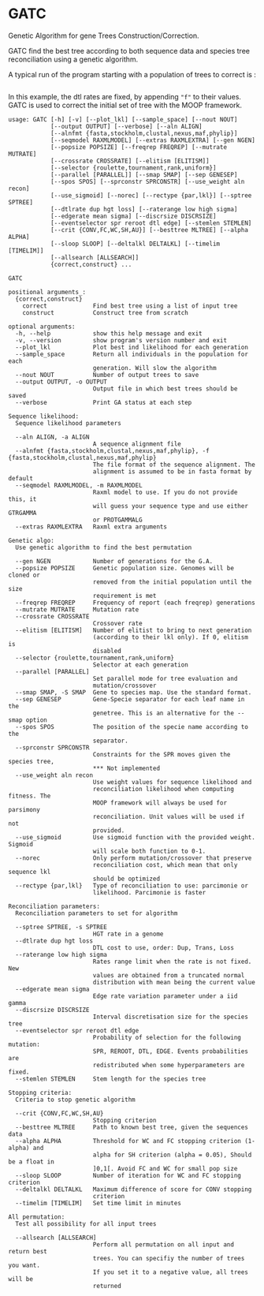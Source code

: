 # GATC
Genetic Algorithm for gene Trees Construction/Correction.

GATC find the best tree according to both sequence data and species tree reconciliation using a genetic algorithm.

A typical run of the program starting with a population of trees to correct is :


```gatc correct -t example/gtree.trees  --aln example/aln.fasta -S example/smap  -f 'fasta' --gen 50 --plot_lkl --output example/output  --timelim 120 --freqrep 1 --crossrate 0.8 --mutrate 0.6  --crit 'AU' --besttree example/mltree.nw  --parallel  --rectype par --dtlrate 2f 3f 1f -s example/sptree.nw --alpha 0.05 --nout 5
```

In this example, the dtl rates are fixed, by appending `"f"` to their values. GATC is used to correct the initial set of tree with the MOOP framework.


    usage: GATC [-h] [-v] [--plot_lkl] [--sample_space] [--nout NOUT]
                [--output OUTPUT] [--verbose] [--aln ALIGN]
                [--alnfmt {fasta,stockholm,clustal,nexus,maf,phylip}]
                [--seqmodel RAXMLMODEL] [--extras RAXMLEXTRA] [--gen NGEN]
                [--popsize POPSIZE] [--freqrep FREQREP] [--mutrate MUTRATE]
                [--crossrate CROSSRATE] [--elitism [ELITISM]]
                [--selector {roulette,tournament,rank,uniform}]
                [--parallel [PARALLEL]] [--smap SMAP] [--sep GENESEP]
                [--spos SPOS] [--sprconstr SPRCONSTR] [--use_weight aln recon]
                [--use_sigmoid] [--norec] [--rectype {par,lkl}] [--sptree SPTREE]
                [--dtlrate dup hgt loss] [--raterange low high sigma]
                [--edgerate mean sigma] [--discrsize DISCRSIZE]
                [--eventselector spr reroot dtl edge] [--stemlen STEMLEN]
                [--crit {CONV,FC,WC,SH,AU}] [--besttree MLTREE] [--alpha ALPHA]
                [--sloop SLOOP] [--deltalkl DELTALKL] [--timelim [TIMELIM]]
                [--allsearch [ALLSEARCH]]
                {correct,construct} ...

    GATC

    positional arguments_:
      {correct,construct}
        correct             Find best tree using a list of input tree
        construct           Construct tree from scratch

    optional arguments:
      -h, --help            show this help message and exit
      -v, --version         show program's version number and exit
      --plot_lkl            Plot best ind likelihood for each generation
      --sample_space        Return all individuals in the population for each
                            generation. Will slow the algorithm
      --nout NOUT           Number of output trees to save
      --output OUTPUT, -o OUTPUT
                            Output file in which best trees should be saved
      --verbose             Print GA status at each step

    Sequence likelihood:
      Sequence likelihood parameters

      --aln ALIGN, -a ALIGN
                            A sequence alignment file
      --alnfmt {fasta,stockholm,clustal,nexus,maf,phylip}, -f {fasta,stockholm,clustal,nexus,maf,phylip}
                            The file format of the sequence alignment. The
                            alignment is assumed to be in fasta format by default
      --seqmodel RAXMLMODEL, -m RAXMLMODEL
                            Raxml model to use. If you do not provide this, it
                            will guess your sequence type and use either GTRGAMMA
                            or PROTGAMMALG
      --extras RAXMLEXTRA   Raxml extra arguments

    Genetic algo:
      Use genetic algorithm to find the best permutation

      --gen NGEN            Number of generations for the G.A.
      --popsize POPSIZE     Genetic population size. Genomes will be cloned or
                            removed from the initial population until the size
                            requirement is met
      --freqrep FREQREP     Frequency of report (each freqrep) generations
      --mutrate MUTRATE     Mutation rate
      --crossrate CROSSRATE
                            Crossover rate
      --elitism [ELITISM]   Number of elitist to bring to next generation
                            (according to their lkl only). If 0, elitism is
                            disabled
      --selector {roulette,tournament,rank,uniform}
                            Selector at each generation
      --parallel [PARALLEL]
                            Set parallel mode for tree evaluation and
                            mutation/crossover
      --smap SMAP, -S SMAP  Gene to species map. Use the standard format.
      --sep GENESEP         Gene-Specie separator for each leaf name in the
                            genetree. This is an alternative for the --smap option
      --spos SPOS           The position of the specie name according to the
                            separator.
      --sprconstr SPRCONSTR
                            Constraints for the SPR moves given the species tree,
                            *** Not implemented
      --use_weight aln recon
                            Use weight values for sequence likelihood and
                            reconciliation likelihood when computing fitness. The
                            MOOP framework will always be used for parsimony
                            reconciliation. Unit values will be used if not
                            provided.
      --use_sigmoid         Use sigmoid function with the provided weight. Sigmoid
                            will scale both function to 0-1.
      --norec               Only perform mutation/crossover that preserve
                            reconciliation cost, which mean that only sequence lkl
                            should be optimized
      --rectype {par,lkl}   Type of reconciliation to use: parcimonie or
                            likelihood. Parcimonie is faster

    Reconciliation parameters:
      Reconciliation parameters to set for algorithm

      --sptree SPTREE, -s SPTREE
                            HGT rate in a genome
      --dtlrate dup hgt loss
                            DTL cost to use, order: Dup, Trans, Loss
      --raterange low high sigma
                            Rates range limit when the rate is not fixed. New
                            values are obtained from a truncated normal
                            distribution with mean being the current value
      --edgerate mean sigma
                            Edge rate variation parameter under a iid gamma
      --discrsize DISCRSIZE
                            Interval discretisation size for the species tree
      --eventselector spr reroot dtl edge
                            Probability of selection for the following mutation:
                            SPR, REROOT, DTL, EDGE. Events probabilities are
                            redistributed when some hyperparameters are fixed.
      --stemlen STEMLEN     Stem length for the species tree

    Stopping criteria:
      Criteria to stop genetic algorithm

      --crit {CONV,FC,WC,SH,AU}
                            Stopping criterion
      --besttree MLTREE     Path to known best tree, given the sequences data
      --alpha ALPHA         Threshold for WC and FC stopping criterion (1- alpha) and
                            alpha for SH criterion (alpha = 0.05), Should be a float in
                            ]0,1[. Avoid FC and WC for small pop size
      --sloop SLOOP         Number of iteration for WC and FC stopping criterion
      --deltalkl DELTALKL   Maximum difference of score for CONV stopping
                            criterion
      --timelim [TIMELIM]   Set time limit in minutes

    All permutation:
      Test all possibility for all input trees

      --allsearch [ALLSEARCH]
                            Perform all permutation on all input and return best
                            trees. You can specifiy the number of trees you want.
                            If you set it to a negative value, all trees will be
                            returned
